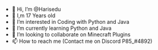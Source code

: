 - 👋 Hi, I’m @Harisedu
- 🙂 I,m 17 Years old 
- 👀 I’m interested in Coding with Python and Java
- 🌱 I’m currently learning Python and Java
- 💞️ I’m looking to collaborate on Minecraft Plugins
- 📫 How to reach me (Contact me on Discord P85_#4892)
